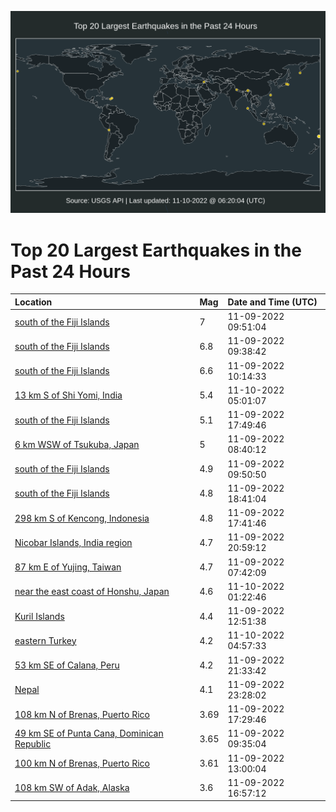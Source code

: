 ![Map](./map.png)

# Top 20 Largest Earthquakes in the Past 24 Hours

| Location | Mag | Date and Time (UTC) |
|:---|:---|:---|
| [south of the Fiji Islands](https://earthquake.usgs.gov/earthquakes/eventpage/us7000ingi) | 7 | 11-09-2022 09:51:04 |
| [south of the Fiji Islands](https://earthquake.usgs.gov/earthquakes/eventpage/us7000ingh) | 6.8 | 11-09-2022 09:38:42 |
| [south of the Fiji Islands](https://earthquake.usgs.gov/earthquakes/eventpage/us7000inht) | 6.6 | 11-09-2022 10:14:33 |
| [13 km S of Shi Yomi, India](https://earthquake.usgs.gov/earthquakes/eventpage/us7000inqd) | 5.4 | 11-10-2022 05:01:07 |
| [south of the Fiji Islands](https://earthquake.usgs.gov/earthquakes/eventpage/us7000inmb) | 5.1 | 11-09-2022 17:49:46 |
| [6 km WSW of Tsukuba, Japan](https://earthquake.usgs.gov/earthquakes/eventpage/us7000ingc) | 5 | 11-09-2022 08:40:12 |
| [south of the Fiji Islands](https://earthquake.usgs.gov/earthquakes/eventpage/us7000inh1) | 4.9 | 11-09-2022 09:50:50 |
| [south of the Fiji Islands](https://earthquake.usgs.gov/earthquakes/eventpage/us7000inmi) | 4.8 | 11-09-2022 18:41:04 |
| [298 km S of Kencong, Indonesia](https://earthquake.usgs.gov/earthquakes/eventpage/us7000inma) | 4.8 | 11-09-2022 17:41:46 |
| [Nicobar Islands, India region](https://earthquake.usgs.gov/earthquakes/eventpage/us7000inn2) | 4.7 | 11-09-2022 20:59:12 |
| [87 km E of Yujing, Taiwan](https://earthquake.usgs.gov/earthquakes/eventpage/us7000ing7) | 4.7 | 11-09-2022 07:42:09 |
| [near the east coast of Honshu, Japan](https://earthquake.usgs.gov/earthquakes/eventpage/us7000inpa) | 4.6 | 11-10-2022 01:22:46 |
| [Kuril Islands](https://earthquake.usgs.gov/earthquakes/eventpage/us7000inkb) | 4.4 | 11-09-2022 12:51:38 |
| [eastern Turkey](https://earthquake.usgs.gov/earthquakes/eventpage/us7000inqc) | 4.2 | 11-10-2022 04:57:33 |
| [53 km SE of Calana, Peru](https://earthquake.usgs.gov/earthquakes/eventpage/us7000inni) | 4.2 | 11-09-2022 21:33:42 |
| [Nepal](https://earthquake.usgs.gov/earthquakes/eventpage/us7000innz) | 4.1 | 11-09-2022 23:28:02 |
| [108 km N of Brenas, Puerto Rico](https://earthquake.usgs.gov/earthquakes/eventpage/pr2022313003) | 3.69 | 11-09-2022 17:29:46 |
| [49 km SE of Punta Cana, Dominican Republic](https://earthquake.usgs.gov/earthquakes/eventpage/pr2022313001) | 3.65 | 11-09-2022 09:35:04 |
| [100 km N of Brenas, Puerto Rico](https://earthquake.usgs.gov/earthquakes/eventpage/pr2022313002) | 3.61 | 11-09-2022 13:00:04 |
| [108 km SW of Adak, Alaska](https://earthquake.usgs.gov/earthquakes/eventpage/ak022edx2t0m) | 3.6 | 11-09-2022 16:57:12 |
